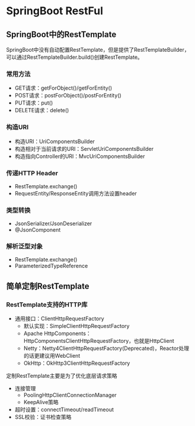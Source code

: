 # SpringBoot RestFul

## SpringBoot中的RestTemplate
SpringBoot中没有⾃动配置RestTemplate，但是提供了RestTemplateBuilder，可以通过RestTemplateBuilder.build()创建RestTemplate。

### 常用方法
* GET请求：getForObject()/getForEntity()
* POST请求：postForObject()/postForEntity()
* PUT请求：put()
* DELETE请求：delete()

### 构造URI
* 构造URI：UriComponentsBuilder
* 构造相对于当前请求的URI：ServletUriComponentsBuilder
* 构造指向Controller的URI：MvcUriComponentsBuilder

### 传递HTTP Header
* RestTemplate.exchange()
* RequestEntity<T>/ResponseEntity<T>调用方法设置header

### 类型转换
* JsonSerializer/JsonDeserializer
* @JsonComponent

### 解析泛型对象
* RestTemplate.exchange()
* ParameterizedTypeReference<T>

## 简单定制RestTemplate
### RestTemplate支持的HTTP库
* 通用接⼝：ClientHttpRequestFactory
  * 默认实现：SimpleClientHttpRequestFactory
  * Apache HttpComponents：HttpComponentsClientHttpRequestFactory，也就是HttpClient
  * Netty：Netty4ClientHttpRequestFactory(Deprecated)，Reactor处理的话更建议用WebClient
  * OkHttp：OkHttp3ClientHttpRequestFactory

定制RestTemplate主要是为了优化底层请求策略
* 连接管理
  * PoolingHttpClientConnectionManager
  * KeepAlive策略
* 超时设置：connectTimeout/readTimeout
* SSL校验：证书检查策略





